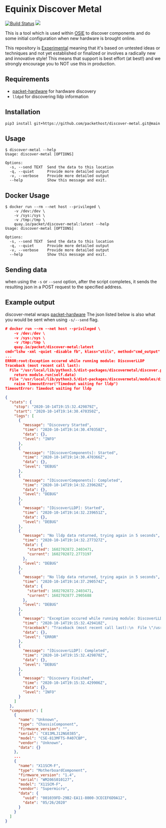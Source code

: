 # Equinix Discover Metal

[![Build Status](https://cloud.drone.io/api/badges/packethost/discover-metal/status.svg?ref=refs/heads/main)](https://cloud.drone.io/packethost/discover-metal) ![](https://img.shields.io/badge/Stability-Experimental-red.svg)

This is a tool which is used within [OSIE](https://github.com/tinkerbell/osie)
to discover components and do some initial configuration when new hardware is
brought online.

This repository is [Experimental](https://github.com/packethost/standards/blob/master/experimental-statement.md)
meaning that it's based on untested ideas or techniques and not yet established
or finalized or involves a radically new and innovative style! This means that
support is best effort (at best!) and we strongly encourage you to NOT use this
in production.

## Requirements

- [packet-hardware](https://github.com/packethost/packet-hardware#Requirements) for hardware discovery
- `lldpd` for discovering lldp information

## Installation

```shell
pip3 install git+https://github.com/packethost/discover-metal.git@main
```

## Usage

```shell
$ discover-metal --help
Usage: discover-metal [OPTIONS]

Options:
  -s, --send TEXT  Send the data to this location
  -q, --quiet      Provide more detailed output
  -v, --verbose    Provide more detailed output
  --help           Show this message and exit.
```

## Docker Usage

```shell
$ docker run --rm --net host --privileged \
    -v /dev:/dev \
    -v /sys:/sys \
    -v /tmp:/tmp \
    quay.io/packet/discover-metal:latest --help
Usage: discover-metal [OPTIONS]

Options:
  -s, --send TEXT  Send the data to this location
  -q, --quiet      Provide more detailed output
  -v, --verbose    Provide more detailed output
  --help           Show this message and exit.
```

## Sending data

when using the `-s` or `--send` option, after the script completes, it sends the
resulting json in a POST request to the specified address.

## Example output

discover-metal wraps [packet-hardware](https://github.com/packethost/packet-hardware)
The json listed below is also what you would be sent when using `-s/--send` flag.

```json
# docker run --rm --net host --privileged \
    -v /dev:/dev \
    -v /sys:/sys \
    -v /tmp:/tmp \
    quay.io/packet/discover-metal:latest
cmd="lshw -xml -quiet -disable fb", klass="utils", method="cmd_output"
...
ERROR:root:Exception occured while running module: DiscoverLLDP
Traceback (most recent call last):
  File "/usr/local/lib/python3.5/dist-packages/discovermetal/discover.py", line 33, in run_module
    return module.run(self.data)
  File "/usr/local/lib/python3.5/dist-packages/discovermetal/modules/discover_lldp.py", line 58, in run
    raise TimeoutError("Timedout waiting for lldp")
TimeoutError: Timedout waiting for lldp

{
  "stats": {
    "stop": "2020-10-14T19:15:32.429879Z",
    "start": "2020-10-14T19:14:30.470350Z",
    "logs": [
      {
        "message": "Discovery Started",
        "time": "2020-10-14T19:14:30.470358Z",
        "data": {},
        "level": "INFO"
      },
      {
        "message": "[DiscoverComponents]: Started",
        "time": "2020-10-14T19:14:30.470366Z",
        "data": {},
        "level": "DEBUG"
      },
      {
        "message": "[DiscoverComponents]: Completed",
        "time": "2020-10-14T19:14:32.239628Z",
        "data": {},
        "level": "DEBUG"
      },
      {
        "message": "[DiscoverLLDP]: Started",
        "time": "2020-10-14T19:14:32.239651Z",
        "data": {},
        "level": "DEBUG"
      },
      {
        "message": "No lldp data returned, trying again in 5 seconds",
        "time": "2020-10-14T19:14:32.277327Z",
        "data": {
          "started": 1602702872.2403471,
          "current": 1602702872.2773197
        },
        "level": "DEBUG"
      },
      {
        "message": "No lldp data returned, trying again in 5 seconds",
        "time": "2020-10-14T19:14:37.290574Z",
        "data": {
          "started": 1602702872.2403471,
          "current": 1602702877.2905688
        },
        "level": "DEBUG"
      },
      {
        "message": "Exception occured while running module: DiscoverLLDP",
        "time": "2020-10-14T19:15:32.429410Z",
        "traceback": "Traceback (most recent call last):\n  File \"/usr/local/lib/python3.5/dist-packages/discovermetal/discover.py\", line 33, in run_module\n    return module.run(self.data)\n  File \"/usr/local/lib/python3.5/dist-packages/discovermetal/modules/discover_lldp.py\", line 58, in run\n    raise TimeoutError(\"Timedout waiting for lldp\")\nTimeoutError: Timedout waiting for lldp\n",
        "data": {},
        "level": "ERROR"
      },
      {
        "message": "[DiscoverLLDP]: Completed",
        "time": "2020-10-14T19:15:32.429870Z",
        "data": {},
        "level": "DEBUG"
      },
      {
        "message": "Discovery Finished",
        "time": "2020-10-14T19:15:32.429906Z",
        "data": {},
        "level": "INFO"
      }
    ]
  },
  "components": [
    {
      "name": "Unknown",
      "type": "ChassisComponent",
      "firmware_version": "",
      "serial": "C813MLJ12NG0385",
      "model": "CSE-813MFTS-R407CBP",
      "vendor": "Unknown",
      "data": {}
    },
    ...
    {
      "name": "X11SCM-F",
      "type": "MotherboardComponent",
      "firmware_version": "1.4",
      "serial": "WM206S010127",
      "model": "X11SCM-F",
      "vendor": "Supermicro",
      "data": {
        "uuid": "001039FD-29B2-EA11-8000-3CECEF6D9A12",
        "date": "05/26/2020"
      }
    }
  ]
}
```
